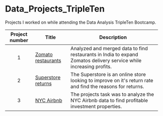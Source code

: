 # Data_Projects_TripleTen
Projects I worked on while attending the Data Analysis TripleTen Bootcamp.





| Project number | Title | Description |
| :-----------: | ----------- |----------- |
| 1 | [Zomato restaurants](https://public.tableau.com/shared/TWK84D6PF?:display_count=n&:origin=viz_share_link) | Analyzed and merged data to find restaurants in India to expand Zomatos delivery service while increasing profits.|
| 2 | [Superstore returns](https://public.tableau.com/views/superstorereturns_17107311511210/SuperstoreReturns?:language=en-US&publish=yes&:sid=&:display_count=n&:origin=viz_share_link) | The Superstore is an online store looking to improve on it's return rate and find the reasons for returns. |
| 3 | [NYC Airbnb](https://docs.google.com/spreadsheets/d/1C0LdwhA_klPc9sRhgJPbUJjX23wvvPWC1nCcBfq6zcc/edit?usp=sharing) | The projects task was to analyze the NYC Airbnb data to find profitable investment properties. |

